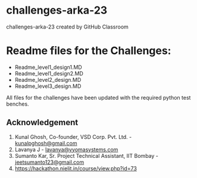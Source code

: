 # challenges-arka-23
challenges-arka-23 created by GitHub Classroom

# Readme files for the Challenges:

- Readme_level1_design1.MD
- Readme_level1_design2.MD
- Readme_level2_design.MD
- Readme_level3_design.MD

All files for the challenges have been updated with the required python test benches.

## Acknowledgement
1. Kunal Ghosh, Co-founder, VSD Corp. Pvt. Ltd. - kunalpghosh@gmail.com
2. Lavanya J - lavanya@vyomasystems.com
3. Sumanto Kar, Sr. Project Technical Assistant, IIT Bombay - jeetsumanto123@gmail.com
4. https://hackathon.nielit.in/course/view.php?id=73
